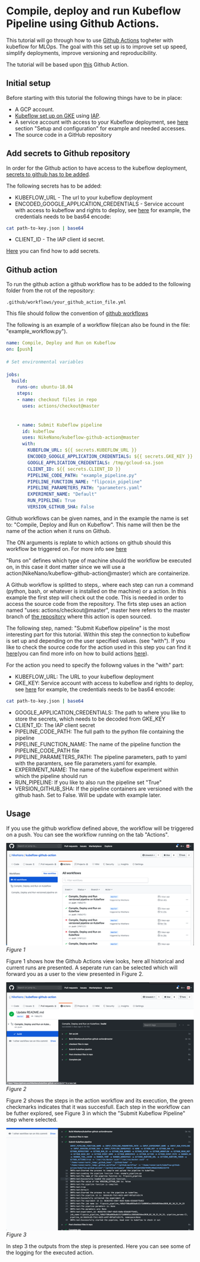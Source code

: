# Compile, deploy and run Kubeflow Pipeline using Github Actions. 

This tutorial will go through how to use [Github Actions](https://github.com/features/actions) togheter with kubeflow for MLOps. The goal with this set up is to improve set up speed, simplify deployments, improve versioning and reproducibility. 

The tutorial will be based upon [this](https://github.com/marketplace/actions/kubeflow-compile-deploy-and-run) Github Action. 

## Initial setup
Before starting with this tutorial the following things have to be in place: 
- A GCP account.
- [Kubeflow set up on GKE](https://www.kubeflow.org/docs/gke/deploy/deploy-cli/) using [IAP](https://www.kubeflow.org/docs/gke/deploy/oauth-setup/). 
- A service account with access to your Kubeflow deployment, see [here](https://github.com/kubeflow/examples/blob/cookbook/cookbook/pipelines/notebooks/kfp_remote_deploy-IAP.ipynb) section "Setup and configuration" for example and needed accesses. 
- The source code in a GitHub repository

## Add secrets to Github repository

In order for the Github action to have access to the kubeflow deployment, [secrets to github has to be added](https://help.github.com/en/actions/configuring-and-managing-workflows/creating-and-storing-encrypted-secrets).

The following secrets has to be added: 
 - KUBEFLOW_URL - The url to your kubeflow deployment
 - ENCODED_GOOGLE_APPLICATION_CREDENTIALS - Service account with access to kubeflow and rights to deploy, see [here](http://amygdala.github.io/kubeflow/ml/2019/08/22/remote-deploy.html) for example, the credentials needs to be bas64 encode:

``` bash
cat path-to-key.json | base64
```
- CLIENT_ID - The IAP client id secret. 

[Here](https://help.github.com/en/actions/configuring-and-managing-workflows/creating-and-storing-encrypted-secrets) you can find how to add secrets. 

## Github action

To run the github action a github workflow has to be added to the following folder from the rot of the repository:
```
.github/workflows/your_github_action_file.yml
```

This file should follow the convention of [github workflows](https://help.github.com/en/actions/reference/workflow-syntax-for-github-actions)

The following is an example of a workflow file(can also be found in the file: "example_workflow.py"). 

```yaml
name: Compile, Deploy and Run on Kubeflow
on: [push]

# Set environmental variables

jobs:
  build:
    runs-on: ubuntu-18.04
    steps:
    - name: checkout files in repo
      uses: actions/checkout@master


    - name: Submit Kubeflow pipeline
      id: kubeflow
      uses: NikeNano/kubeflow-github-action@master
      with:
        KUBEFLOW_URL: ${{ secrets.KUBEFLOW_URL }}
        ENCODED_GOOGLE_APPLICATION_CREDENTIALS: ${{ secrets.GKE_KEY }}
        GOOGLE_APPLICATION_CREDENTIALS: /tmp/gcloud-sa.json
        CLIENT_ID: ${{ secrets.CLIENT_ID }}
        PIPELINE_CODE_PATH: "example_pipeline.py"
        PIPELINE_FUNCTION_NAME: "flipcoin_pipeline"
        PIPELINE_PARAMETERS_PATH: "parameters.yaml"
        EXPERIMENT_NAME: "Default"
        RUN_PIPELINE: True
        VERSION_GITHUB_SHA: False

```
 
 Github workflows can be given names, and in the example the name is set to: "Compile, Deploy and Run on Kubeflow". This name will then be the name of the action when it runs on Github. 

 The ON arguments is replate to which actions on github should this workflow be triggered on. For more info see [here](https://help.github.com/en/actions/reference/workflow-syntax-for-github-actions#on)

"Runs on" defines which type of machine should the workflow be executed on, in this case it dont matter since we will use a action(NikeNano/kubeflow-github-action@master) which are containerize. 

A Github workflow is splitted to steps,. where each step can run a command (python, bash, or whatever is installed on the machine) or a action. In this example the first step will check out the code. This is needed in order to access the source code from the repository. The firts step uses an action named "uses: actions/checkout@master", master here refers to the master branch of [the repository](https://github.com/actions/checkout) where this action is open sourced. 

The following step, named: "Submit Kubeflow pipeline" is the most interesting part for this tutorial. Within this step the connection to kubeflow is set up and depending on the user specified values. (see "with"). If you like to check the source code for the action used in this step you can find it [here](https://github.com/NikeNano/kubeflow-github-action)(you can find more info on how to build actions [here](https://help.github.com/en/actions/building-actions)).

For the action you need to specify the followng values in the "with" part: 
- KUBEFLOW_URL: The URL to your kubeflow deployment
- GKE_KEY: Service account with access to kubeflow and rights to deploy, see [here](http://amygdala.github.io/kubeflow/ml/2019/08/22/remote-deploy.html) for example, the credentials needs to be bas64 encode:

``` bash
cat path-to-key.json | base64
```
- GOOGLE_APPLICATION_CREDENTIALS: The path to where you like to store the secrets, which needs to be decoded from GKE_KEY
- CLIENT_ID: The IAP client secret
- PIPELINE_CODE_PATH: The full path to the python file containing the pipeline
- PIPELINE_FUNCTION_NAME: The name of the pipeline function the PIPELINE_CODE_PATH file
- PIPELINE_PARAMETERS_PATH: The pipeline parameters, path to yaml with the paramters, see file parameters.yaml for example. 
- EXPERIMENT_NAME: The name of the kubeflow experiment within which the pipeline should run
- RUN_PIPELINE: If you like to also run the pipeline set "True"
- VERSION_GITHUB_SHA: If the pipeline containers are versioned with the github hash. Set to False. Will be update with example later.  


## Usage

If you use the github workflow defined above, the workflow will be triggered on a push. You can see the workflow running on the tab "Actions". 

![Alt text](actions_ower_view.png?raw=true "Title")
_Figure 1_ 

Figure 1 shows how the Github Actions view looks, here all historical and current runs are presented. A seperate run can be selected which will forward you as a user to the view presented in Figure 2. 


![Alt text](check_action.png?raw=true "Title")
_Figure 2_

Figure 2 shows the steps in the action workflow and its execution, the green checkmarks indicates that it was succesfull. Each step in the workflow can be futher explored, see Figure 3 in which the "Submit Kubeflow Pipeline" step where selected. 


![Alt text](deep_dive.png?raw=true "Title")
_Figure 3_

In step 3 the outputs from the step is presented. Here you can see some of the logging for the executed action. 
